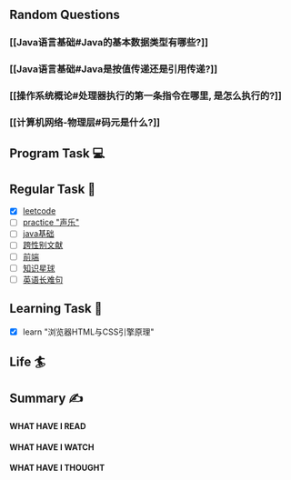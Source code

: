 ## Random Questions
### [[Java语言基础#Java的基本数据类型有哪些?]]

### [[Java语言基础#Java是按值传递还是引用传递?]]

### [[操作系统概论#处理器执行的第一条指令在哪里, 是怎么执行的?]]

### [[计算机网络-物理层#码元是什么?]]



## Program Task  💻

## Regular Task  🤡
- [x] [leetcode](https://leetcode.cn/study-plan/algorithms/?progress=tyz0ksg)
- [ ] [practice "声乐"](https://docs.google.com/spreadsheets/d/1F0zsAOoyfBXu63_U2zy0et0Ku1OxZ0DCDKUsEI5Ebjs/edit#gid=1676784532)
- [ ] [java基础](https://javaguide.cn/java/basis/java-basic-questions-01.html#%E5%9F%BA%E7%A1%80%E6%A6%82%E5%BF%B5)
- [ ] [跨性别文献](https://transreads.org/tag/article/)
- [ ] [前端](https://web.qianguyihao.com)
- [ ] [知识星球](http://svip.iocoder.cn/index/index.html)
- [ ] [英语长难句](https://www.bilibili.com/video/BV1mC4y1p7Fh?p=154)

## Learning Task 🎯
- [x] learn "浏览器HTML与CSS引擎原理"
## Life 🏄

## Summary ✍
####  WHAT HAVE I READ

#### WHAT HAVE I WATCH

#### WHAT HAVE I THOUGHT
